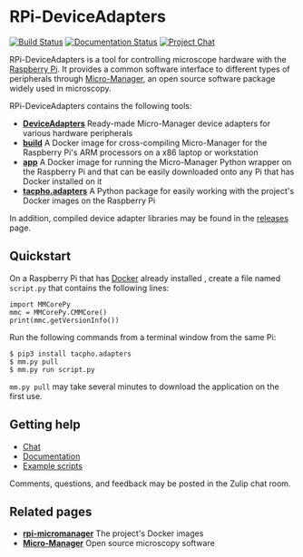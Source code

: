 # RPi-DeviceAdapters

[![Build Status](https://travis-ci.org/kmdouglass/RPi-DeviceAdapters.svg?branch=master)](https://travis-ci.org/kmdouglass/RPi-DeviceAdapters)
[![Documentation Status](https://readthedocs.org/projects/rpi-deviceadapters/badge/?version=latest)](https://rpi-deviceadapters.readthedocs.io/en/latest/?badge=latest)
[![Project Chat](https://img.shields.io/badge/zulip-join_chat-brightgreen.svg)](https://tacpho.zulipchat.com/)

RPi-DeviceAdapters is a tool for controlling microscope hardware with
the [Raspberry Pi](https://www.raspberrypi.org/). It provides a common
software interface to different types of peripherals through
[Micro-Manager](https://micro-manager.org/), an open source software
package widely used in microscopy.

RPi-DeviceAdapters contains the following tools:

- **[DeviceAdapters](https://github.com/kmdouglass/RPi-DeviceAdapters/tree/master/src/DeviceAdapters)**
  Ready-made Micro-Manager device adapters for various hardware peripherals
- **[build](https://github.com/kmdouglass/RPi-DeviceAdapters/tree/master/ci/build)** A Docker image
  for cross-compiling Micro-Manager for the Raspberry Pi's ARM processors on a x86 laptop or
  workstation
- **[app](https://github.com/kmdouglass/RPi-DeviceAdapters/tree/master/ci/app)** A Docker image for
  running the Micro-Manager Python wrapper on the Raspberry Pi and that can be easily downloaded
  onto any Pi that has Docker installed on it
- **[tacpho.adapters](https://github.com/kmdouglass/RPi-DeviceAdapters/tree/master/tacpho/adapters)**
  A Python package for easily working with the project's Docker images on the Raspberry Pi

In addition, compiled device adapter libraries may be found in the
[releases](https://github.com/kmdouglass/RPi-DeviceAdapters/releases) page.

## Quickstart

On a Raspberry Pi that has [Docker](https://www.docker.com/) already
installed , create a file named `script.py` that contains the
following lines:

```
import MMCorePy
mmc = MMCorePy.CMMCore()
print(mmc.getVersionInfo())
```

Run the following commands from a terminal window from the same Pi:

```
$ pip3 install tacpho.adapters
$ mm.py pull
$ mm.py run script.py
```

`mm.py pull` may take several minutes to download the
application on the first use.

## Getting help

- [Chat](https://tacpho.zulipchat.com/)
- [Documentation](https://rpi-deviceadapters.readthedocs.io/en/latest/)
- [Example scripts](https://github.com/kmdouglass/RPi-DeviceAdapters/tree/master/examples)

Comments, questions, and feedback may be posted in the Zulip chat room.

## Related pages

- **[rpi-micromanager](https://hub.docker.com/r/kmdouglass/rpi-micromanager/)** The project's Docker images
- **[Micro-Manager](https://micro-manager.org/)** Open source microscopy software
